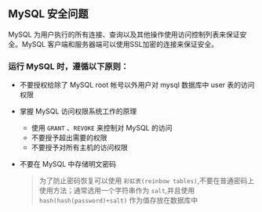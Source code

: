 ## MySQL 安全问题

MySQL 为用户执行的所有连接、查询以及其他操作使用访问控制列表来保证安全。MySQL 客户端和服务器端可以使用SSL加密的连接来保证安全。

### 运行 MySQL 时，遵循以下原则：

- 不要授权给除了 MySQL root 帐号以外用户对 mysql 数据库中 user 表的访问权限
- 掌握 MySQL 访问权限系统工作的原理
  - 使用 `GRANT` 、`REVOKE` 来控制对 MySQL 的访问
  - 不要授予超出需要的权限
  - 不要授予对所有主机的访问权限

- 不要在 MySQL 中存储明文密码
  > 为了防止密码恢复可以使用 `彩虹表(reinbow tables)`,不要在普通密码上使用方法；通常选用一个字符串作为 `salt`,并且使用 `hash(hash(password)+salt)` 作为值存放在数据库中

